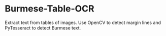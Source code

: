 # Burmese-Table-OCR
Extract text from tables of images. Use OpenCV to detect margin lines and PyTesseract to detect Burmese text.

